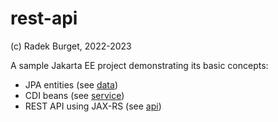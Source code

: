 # rest-api

(c) Radek Burget, 2022-2023

A sample Jakarta EE project demonstrating its basic concepts:

- JPA entities (see [data](https://github.com/DIFS-Teaching/jakartaee-basic/tree/main/rest-api/src/main/java/cz/vut/fit/pis/data))
- CDI beans (see [service](https://github.com/DIFS-Teaching/jakartaee-basic/tree/main/rest-api/src/main/java/cz/vut/fit/pis/service))
- REST API using JAX-RS (see [api](https://github.com/DIFS-Teaching/jakartaee-basic/tree/main/rest-api/src/main/java/cz/vut/fit/pis/api))

